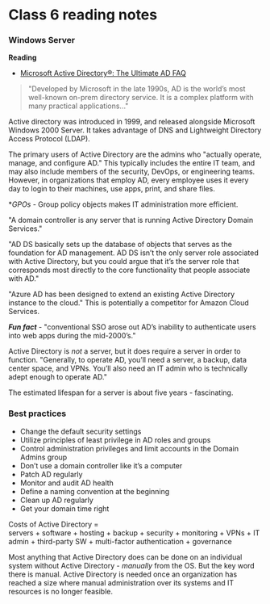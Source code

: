# Class 6 reading notes

### Windows Server

**Reading**
* [Microsoft Active Directory®: The Ultimate AD FAQ](https://jumpcloud.com/blog/active-directory-faq)

> "Developed by Microsoft in the late 1990s, AD is the world’s most well-known on-prem directory service. It is a complex platform with many practical applications..."

Active directory was introduced in 1999, and released alongside Microsoft Windows 2000 Server. It takes advantage of DNS and Lightweight Directory Access Protocol (LDAP). 

The primary users of Active Directory are the admins who "actually operate, manage, and configure AD." This typically includes the entire IT team, and may also include members of the security, DevOps, or engineering teams. However, in organizations that employ AD, every employee uses it every day to login to their machines, use apps, print, and share files.

**GPOs* - Group policy objects makes IT administration more efficient.

"A domain controller is any server that is running Active Directory Domain Services." 

"AD DS basically sets up the database of objects that serves as the foundation for AD management. AD DS isn’t the only server role associated with Active Directory, but you could argue that it’s the server role that corresponds most directly to the core functionality that people associate with AD."

"Azure AD has been designed to extend an existing Active Directory instance to the cloud." This is potentially a competitor for Amazon Cloud Services. 

***Fun fact*** - "conventional SSO arose out AD’s inability to authenticate users into web apps during the mid-2000’s."

Active Directory is *not* a server, but it does require a server in order to function. "Generally, to operate AD, you’ll need a server, a backup, data center space, and VPNs. You’ll also need an IT admin who is technically adept enough to operate AD."

The estimated lifespan for a server is about five years - fascinating. 

### Best practices
* Change the default security settings
* Utilize principles of least privilege in AD roles and groups
* Control administration privileges and limit accounts in the Domain Admins group
* Don’t use a domain controller like it’s a computer
* Patch AD regularly
* Monitor and audit AD health
* Define a naming convention at the beginning
* Clean up AD regularly
* Get your domain time right

Costs of Active Directory =</br>
servers + software + hosting + backup + security + monitoring + VPNs + IT admin + third-party SW + multi-factor authentication + governance

Most anything that Active Directory does can be done on an individual system without Active Directory - *manually* from the OS. But the key word there is manual. Active Directory is needed once an organization has reached a size where manual administration over its systems and IT resources is no longer feasible. 